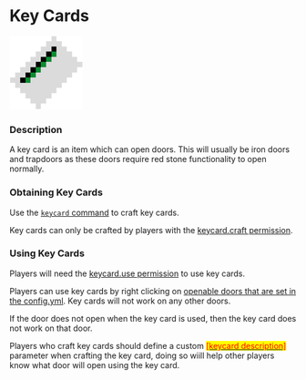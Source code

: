 # Key Cards

![Default Key Card Texture](../.gitbook/assets/keycard.png)

### Description

A key card is an item which can open doors. This will usually be iron doors and trapdoors as these doors require red stone functionality to open normally.

### Obtaining Key Cards

Use the [`keycard` command](../commands/undeadpandemic/keycard.md) to craft key cards.

Key cards can only be crafted by players with the [keycard.craft permission](../permissions/undeadpandemic.keycard/undeadpandemic.keycard.craft.md).

### Using Key Cards

Players will need the [keycard.use permission](../permissions/undeadpandemic.keycard/undeadpandemic.keycard.use.md) to use key cards.

Players can use key cards by right clicking on [openable doors that are set in the config.yml](../configuration/config.yml/key-card-settings.md). Key cards will not work on any other doors.

If the door does not open when the key card is used, then the key card does not work on that door.

Players who craft key cards should define a custom [<mark style="color:red;">\[keycard description\]</mark>](../commands/undeadpandemic/keycard.md#command-structure) parameter when crafting the key card, doing so wiill help other players know what door will open using the key card.
